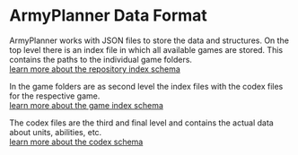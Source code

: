 # ArmyPlanner Data Format

ArmyPlanner works with JSON files to store the data and structures. On the top level there is an index file in which all available games are stored. This contains the paths to the individual game folders.<br />
[learn more about the repository index schema](content/repository-index-schema.md)

In the game folders are as second level the index files with the codex files for the respective game.<br />
[learn more about the game index schema](content/game-index-schema.md)

The codex files are the third and final level and contains the actual data about units, abilities, etc.<br />
[learn more about the codex schema](content/codex-schema.md)